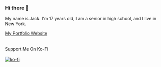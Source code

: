 ### Hi there 👋

My name is Jack. I'm 17 years old, I am a senior in high school, and I live in New York.

[My Portfolio Website](https://jpdigital.info/)
<br>
<br>
<br>
Support Me On Ko-Fi
<br>
<br>
[![ko-fi](https://ko-fi.com/img/githubbutton_sm.svg)](https://ko-fi.com/S6S821UTI)


<!--
**JackTPatterson/JackTPatterson** is a ✨ _special_ ✨ repository because its `README.md` (this file) appears on your GitHub profile.

Here are some ideas to get you started:

- 🔭 I’m currently working on ...
- 🌱 I’m currently learning ...
- 👯 I’m looking to collaborate on ...
- 🤔 I’m looking for help with ...
- 💬 Ask me about ...
- 📫 How to reach me: ...
- 😄 Pronouns: ...
- ⚡ Fun fact: ...
-->
